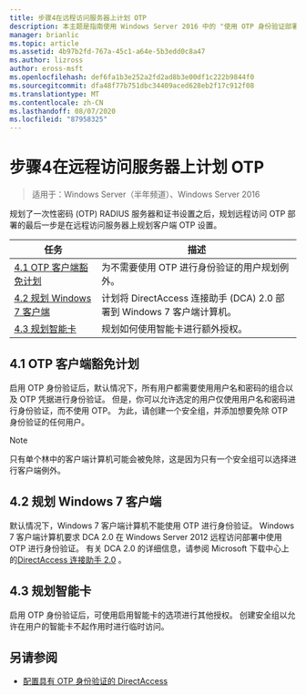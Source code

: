 ```yaml
---
title: 步骤4在远程访问服务器上计划 OTP
description: 本主题是指南使用 Windows Server 2016 中的 "使用 OTP 身份验证部署远程访问" 指南的一部分。
manager: brianlic
ms.topic: article
ms.assetid: 4b97b2fd-767a-45c1-a64e-5b3edd0c8a47
ms.author: lizross
author: eross-msft
ms.openlocfilehash: def6fa1b3e252a2fd2ad8b3e00df1c222b9844f0
ms.sourcegitcommit: dfa48f77b751dbc34409aced628eb2f17c912f08
ms.translationtype: MT
ms.contentlocale: zh-CN
ms.lasthandoff: 08/07/2020
ms.locfileid: "87958325"
---
```

# <a name="step-4-plan-for-otp-on-the-remote-access-server"></a>步骤4在远程访问服务器上计划 OTP

>适用于：Windows Server（半年频道）、Windows Server 2016

规划了一次性密码 (OTP) RADIUS 服务器和证书设置之后，规划远程访问 OTP 部署的最后一步是在远程访问服务器上规划客户端 OTP 设置。

|任务|描述|
|----|--------|
|[4.1 OTP 客户端豁免计划](#bkmk_4_1_Exemptions)|为不需要使用 OTP 进行身份验证的用户规划例外。|
|[4.2 规划 Windows 7 客户端](#bkmk_4_2_Win7)|计划将 DirectAccess 连接助手 (DCA) 2.0 部署到 Windows 7 客户端计算机。|
|[4.3 规划智能卡](#BKMK_smartcard)|规划如何使用智能卡进行额外授权。|

## <a name="41-plan-for-otp-client-exemptions"></a><a name="bkmk_4_1_Exemptions"></a>4.1 OTP 客户端豁免计划
启用 OTP 身份验证后，默认情况下，所有用户都需要使用用户名和密码的组合以及 OTP 凭据进行身份验证。 但是，你可以允许选定的用户仅使用用户名和密码进行身份验证，而不使用 OTP。 为此，请创建一个安全组，并添加想要免除 OTP 身份验证的任何用户。

> [!NOTE]
> 只有单个林中的客户端计算机可能会被免除，这是因为只有一个安全组可以选择进行客户端例外。

## <a name="42-plan-for-windows-7-clients"></a><a name="bkmk_4_2_Win7"></a>4.2 规划 Windows 7 客户端
默认情况下，Windows 7 客户端计算机不能使用 OTP 进行身份验证。  Windows 7 客户端计算机要求 DCA 2.0 在 Windows Server 2012 远程访问部署中使用 OTP 进行身份验证。 有关 DCA 2.0 的详细信息，请参阅 Microsoft 下载中心上的[DirectAccess 连接助手 2.0](https://go.microsoft.com/fwlink/?LinkId=253699) 。

## <a name="43-plan-for-smart-cards"></a><a name="BKMK_smartcard"></a>4.3 规划智能卡
启用 OTP 身份验证后，可使用启用智能卡的选项进行其他授权。 创建安全组以允许在用户的智能卡不起作用时进行临时访问。

## <a name="see-also"></a><a name="BKMK_Links"></a>另请参阅

-   [配置具有 OTP 身份验证的 DirectAccess](../deploy-ra-otp.md)

